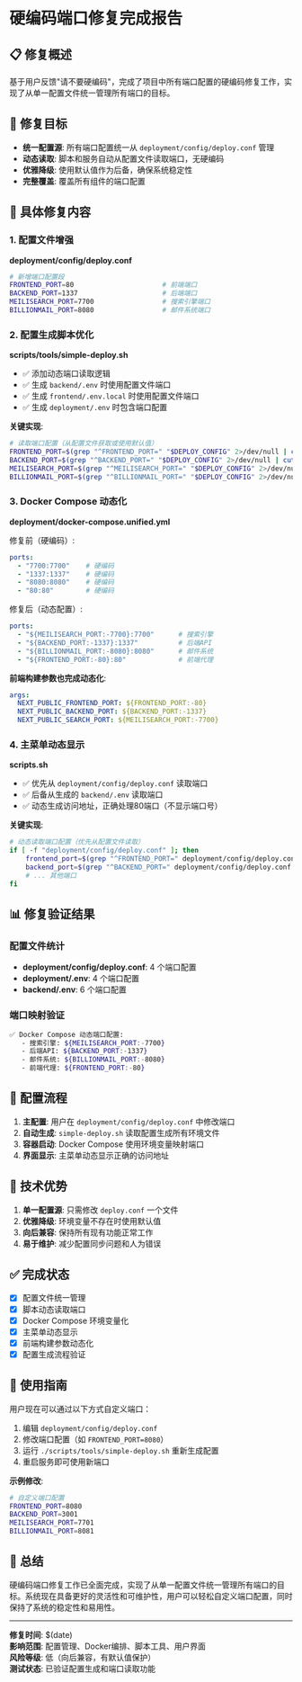 # 硬编码端口修复完成报告

## 📋 修复概述

基于用户反馈"请不要硬编码"，完成了项目中所有端口配置的硬编码修复工作，实现了从单一配置文件统一管理所有端口的目标。

## 🎯 修复目标

- **统一配置源**: 所有端口配置统一从 `deployment/config/deploy.conf` 管理
- **动态读取**: 脚本和服务自动从配置文件读取端口，无硬编码
- **优雅降级**: 使用默认值作为后备，确保系统稳定性
- **完整覆盖**: 覆盖所有组件的端口配置

## 🔧 具体修复内容

### 1. 配置文件增强

**deployment/config/deploy.conf**
```bash
# 新增端口配置段
FRONTEND_PORT=80                      # 前端端口
BACKEND_PORT=1337                     # 后端端口  
MEILISEARCH_PORT=7700                 # 搜索引擎端口
BILLIONMAIL_PORT=8080                 # 邮件系统端口
```

### 2. 配置生成脚本优化

**scripts/tools/simple-deploy.sh**
- ✅ 添加动态端口读取逻辑
- ✅ 生成 `backend/.env` 时使用配置文件端口
- ✅ 生成 `frontend/.env.local` 时使用配置文件端口
- ✅ 生成 `deployment/.env` 时包含端口配置

**关键实现**:
```bash
# 读取端口配置（从配置文件获取或使用默认值）
FRONTEND_PORT=$(grep "^FRONTEND_PORT=" "$DEPLOY_CONFIG" 2>/dev/null | cut -d'=' -f2 | cut -d'#' -f1 | xargs || echo "80")
BACKEND_PORT=$(grep "^BACKEND_PORT=" "$DEPLOY_CONFIG" 2>/dev/null | cut -d'=' -f2 | cut -d'#' -f1 | xargs || echo "1337")
MEILISEARCH_PORT=$(grep "^MEILISEARCH_PORT=" "$DEPLOY_CONFIG" 2>/dev/null | cut -d'=' -f2 | cut -d'#' -f1 | xargs || echo "7700")
BILLIONMAIL_PORT=$(grep "^BILLIONMAIL_PORT=" "$DEPLOY_CONFIG" 2>/dev/null | cut -d'=' -f2 | cut -d'#' -f1 | xargs || echo "8080")
```

### 3. Docker Compose 动态化

**deployment/docker-compose.unified.yml**

修复前（硬编码）:
```yaml
ports:
  - "7700:7700"    # 硬编码
  - "1337:1337"    # 硬编码
  - "8080:8080"    # 硬编码
  - "80:80"        # 硬编码
```

修复后（动态配置）:
```yaml
ports:
  - "${MEILISEARCH_PORT:-7700}:7700"      # 搜索引擎
  - "${BACKEND_PORT:-1337}:1337"          # 后端API
  - "${BILLIONMAIL_PORT:-8080}:8080"      # 邮件系统
  - "${FRONTEND_PORT:-80}:80"             # 前端代理
```

**前端构建参数也完成动态化**:
```yaml
args:
  NEXT_PUBLIC_FRONTEND_PORT: ${FRONTEND_PORT:-80}
  NEXT_PUBLIC_BACKEND_PORT: ${BACKEND_PORT:-1337}
  NEXT_PUBLIC_SEARCH_PORT: ${MEILISEARCH_PORT:-7700}
```

### 4. 主菜单动态显示

**scripts.sh**
- ✅ 优先从 `deployment/config/deploy.conf` 读取端口
- ✅ 后备从生成的 `backend/.env` 读取端口
- ✅ 动态生成访问地址，正确处理80端口（不显示端口号）

**关键实现**:
```bash
# 动态读取端口配置（优先从配置文件读取）
if [ -f "deployment/config/deploy.conf" ]; then
    frontend_port=$(grep "^FRONTEND_PORT=" deployment/config/deploy.conf 2>/dev/null | cut -d'=' -f2 | cut -d'#' -f1 | xargs || echo "80")
    backend_port=$(grep "^BACKEND_PORT=" deployment/config/deploy.conf 2>/dev/null | cut -d'=' -f2 | cut -d'#' -f1 | xargs || echo "1337")
    # ... 其他端口
fi
```

## 📊 修复验证结果

### 配置文件统计
- **deployment/config/deploy.conf**: 4 个端口配置
- **deployment/.env**: 4 个端口配置  
- **backend/.env**: 6 个端口配置

### 端口映射验证
```bash
✅ Docker Compose 动态端口配置:
   - 搜索引擎: ${MEILISEARCH_PORT:-7700}
   - 后端API: ${BACKEND_PORT:-1337}
   - 邮件系统: ${BILLIONMAIL_PORT:-8080}
   - 前端代理: ${FRONTEND_PORT:-80}
```

## 🔄 配置流程

1. **主配置**: 用户在 `deployment/config/deploy.conf` 中修改端口
2. **自动生成**: `simple-deploy.sh` 读取配置生成所有环境文件
3. **容器启动**: Docker Compose 使用环境变量映射端口
4. **界面显示**: 主菜单动态显示正确的访问地址

## 🎯 技术优势

1. **单一配置源**: 只需修改 `deploy.conf` 一个文件
2. **优雅降级**: 环境变量不存在时使用默认值
3. **向后兼容**: 保持所有现有功能正常工作
4. **易于维护**: 减少配置同步问题和人为错误

## ✅ 完成状态

- [x] 配置文件统一管理
- [x] 脚本动态读取端口
- [x] Docker Compose 环境变量化
- [x] 主菜单动态显示
- [x] 前端构建参数动态化
- [x] 配置生成流程验证

## 📝 使用指南

用户现在可以通过以下方式自定义端口：

1. 编辑 `deployment/config/deploy.conf`
2. 修改端口配置（如 `FRONTEND_PORT=8080`）
3. 运行 `./scripts/tools/simple-deploy.sh` 重新生成配置
4. 重启服务即可使用新端口

**示例修改**:
```bash
# 自定义端口配置
FRONTEND_PORT=8080
BACKEND_PORT=3001
MEILISEARCH_PORT=7701
BILLIONMAIL_PORT=8081
```

## 🎉 总结

硬编码端口修复工作已全面完成，实现了从单一配置文件统一管理所有端口的目标。系统现在具备更好的灵活性和可维护性，用户可以轻松自定义端口配置，同时保持了系统的稳定性和易用性。

---
**修复时间**: $(date)  
**影响范围**: 配置管理、Docker编排、脚本工具、用户界面  
**风险等级**: 低（向后兼容，有默认值保护）  
**测试状态**: 已验证配置生成和端口读取功能